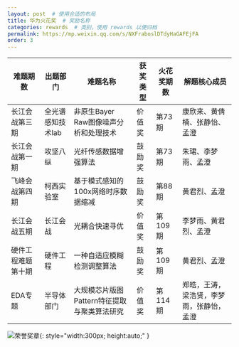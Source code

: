 ```yaml
---
layout: post  # 使用合适的布局
title: 华为火花奖  # 奖励名称
categories: rewards  # 类别，使用 rewards 以便归档
permalink: https://mp.weixin.qq.com/s/NXFraboslDTdyHaGAFEjFA
order: 3
---
```


| 难题期数       | 出题部门                 | 难题名称                                   | 获奖类型   | 火花奖期数 | 解题核心成员                      |
| -------------- | ------------------------ | ------------------------------------------ | ---------- | ---------- | --------------------------------- |
| 长江会战第三期 | 全光谱感知技术lab        | 非原生Bayer Raw图像噪声分析和处理技术      | 价值奖     | 第73期     | 康欣来、黄倩楠、张静怡、孟澄      |
| 长江会战第一期 | 攻坚八纵                 | 光纤传感数据增强算法                       | 鼓励奖     | 第73期     | 朱珺、李梦雨、孟澄               |
| 飞峰会战第四期 | 柯西实验室               | 基于模式感知的100x网络时序数据缩减         | 鼓励奖     | 第88期     | 黄君烈、孟澄                     |
| 长江会战五期   | 长江会战                 | 光耦合快速寻优                             | 价值奖     | 第109期    | 李梦雨、黄君烈、孟澄             |
| 硬件工程难题第十期 | 硬件工程               | 一种自适应模糊检测调整算法                 | 鼓励奖     | 第109期    | 黄君烈、孟澄                     |
| EDA专题 | 半导体部门 | 大规模芯片版图Pattern特征提取与聚类算法研究 | 价值奖 | 第114期 |郑皓，王涛，梁浩贤，李梦雨，张静怡，孟澄 |
            
![荣誉奖章](../images/火花奖.jpg){: style="width:300px; height:auto;" }




